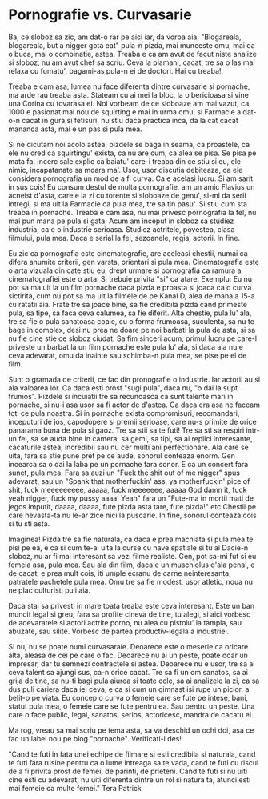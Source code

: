 # Pornografie vs. Curvasarie

Ba, ce sloboz sa zic, am dat-o rar pe aici iar, da vorba aia: "Blogareala, blogareala, but a nigger gota eat" pula-n pizda, mai munceste omu, mai da o buca, mai o combinatie, astea. Treaba e ca am avut de facut niste analize si sloboz, nu am avut chef sa scriu. Ceva la plamani, cacat, tre sa o las mai relaxa cu fumatu', bagami-as pula-n ei de doctori. Hai cu treaba!

Treaba e cam asa, lumea nu face diferenta dintre curvasarie si pornache, ma arde rau treaba asta. Stateam cu ai mei la bloc, la o bericioasa si vine una Corina cu tovarasa ei. Noi vorbeam de ce sloboaze am mai vazut, ca 1000 e pasionat mai nou de squirting e mai in urma omu, si Farmacie a dat-o-n cacat in gura si fetisuri, nu stiu daca practica inca, da la cat cacat mananca asta, mai e un pas si pula mea.

Si ne dicutam noi acolo astea, pizdele se baga in seama, ca proastele, ca ele nu cred ca squirtingu' exista, ca nu are cum, ca alea se pisa. Se pisa pe mata fa. Incerc sale explic ca baiatu' care-i treaba din ce stiu si eu, ele nimic, incapatanate sa moara ma'. Usor, usor discutia debiteaza, ca ele considera pornografia un mod de a fi curva. Ca e acelasi lucru. Si am sarit in sus cois! Eu consum destul de multa pornografie, am un amic Flavius un acneist d'asta, care e la zi cu torente si sloboaze de genu', si-mi da serii intregi, si ma uit la Farmacie ca pula mea, tre sa tin pasu'. Si stiu cum sta treaba in pornache. Treaba e cam asa, nu mai privesc pornografia la fel, nu mai pun mana pe pula si gata. Acum am inceput in sloboz sa studiez industria, ca e o industrie serioasa. Studiez actritele, povestea, clasa filmului, pula mea. Daca e serial la fel, sezoanele, regia, actorii. In fine.

Eu zic ca pornografia este cinematografie, are aceleasi chestii, numai ca difera anumite criterii, gen varsta, orientari si pula mea. Cinematografia este o arta vizuala din cate stiu eu, drept urmare si pornografia ca ramura a cinematografiei este o arta. Si trebuie privita "si" ca atare. Exemplu: Eu nu pot sa ma uit la un film pornache daca pizda e proasta si joaca ca o curva sictirita, cum nu pot sa ma uit la filmele de pe Kanal D, alea de mana a 15-a cu ratatii aia. Frate tre sa joace bine, sa fie credibila pizda cand primeste pula, sa tipe, sa faca ceva calumea, sa fie diferit. Alta chestie, pula lu' ala, tre sa fie o pula sanatoasa coaie, cu o forma frumoasa, suculenta, sa nu te bage in complex, desi nu prea ne doare pe noi barbati la pula de asta, si sa nu fie cine stie ce sloboz ciudat. Sa fim sinceri acum, primul lucru pe care-l priveste un barbat la un film pornache este pula lu' ala, si daca aia nu e ceva adevarat, omu da inainte sau schimba-n pula mea, se pise pe el de film.

Sunt o gramada de criterii, ce fac din pronografie o industrie. Iar actorii au si aia valoarea lor. Ca daca esti prost "sugi pula", daca nu, "o dai la supt frumos". Pizdele si incuiatii tre sa recunoasca ca sunt talente mari in pornache, si nu-i asa usor sa fi actor de d'astea. Ca daca era asa ne faceam toti ce pula noastra. Si in pornache exista compromisuri, recomandari, inceputuri de jos, capodopere si premii serioase, care nu-s primite de orice panarama buna de pula si gaoz. Tre sa stii sa te futi! Tre sa sti sa respiri intr-un fel, sa se auda bine in camera, sa gemi, sa tipi, sa ai replici interesante, cacaturile astea, incredibil sau nu cer multi ani perfectionare. Ala care se uita, fara sa stie pune pret pe ce aude, sonorul conteaza enorm. Gen incearca sa o dai la laba pe un pornache fara sonor. E ca un concert fara sunet, pula mea. Fara sa auzi un "Fuck the shit out of me nigger" spus adevarat, sau un "Spank that motherfuckin' ass, ya motherfuckin' pice of shit, fuck meeeeeeeee, aaaaa, fuck meeeeeee, aaaaa God damn it, fuck yeah nigger, fuck my pussy aaaa! Yeah" fara un "Fute-ma in mortii mati de jegos imputit, daaaa, daaaa, fute pizda asta tare, fute pizda!" etc Chestii pe care nevasta-ta nu le-ar zice nici la puscarie. In fine, sonorul conteaza cois si tu sti asta.

Imaginea! Pizda tre sa fie naturala, ca daca e prea machiata si pula mea te pisi pe ea, e ca si cum te-ai uita la curse cu nave spatiale si tu ai Dacie-n sloboz, nu ar fi mai interesant sa vezi filme realiste. Gen, pot sa-mi fut si eu femeia asa, pula mea. Sau ala din film, daca e un muschiolus d'ala penal, e de cacat, e prea mult cois, iti umple ecranu de carne neinteresanta, patratele pachetele pula mea. Omu tre sa fie modest, usor atletic, noua nu ne plac culturisti puli aia.

Daca stai sa privesti in mare toata treaba este ceva interesant. Este un ban muncit legal si greu, fara sa profite cineva de tine, tu alegi, si aici vorbesc de adevaratele si actori actrite porno, nu alea cu pistolu' la tampla, sau abuzate, sau silite. Vorbesc de partea productiv-legala a industriei.

Si nu, nu se poate numi curvasaraie. Deoarece este o meserie ca oricare alta, aleasa de cei pe care o fac. Deoarece nu ai un peste, poate doar un impresar, dar tu semnezi contractele si astea. Deoarece nu e usor, tre sa ai ceva talent sa ajungi sus, ca-n orice cacat. Tre sa fi un om sanatos, sa ai grija de tine, sa nu-ti bagi pula aiurea si toate cele, sa ai analizele la zi, ca sa dus puli cariera daca iei ceva, e ca si cum un gimnast isi rupe un picior, a belit-o pe viata. Eu concep o curva o femeie care se fute pe intese, bani, statut pula mea, o femeie care se fute pentru ea. Sau pentru un peste. Una care o face public, legal, sanatos, serios, actoricesc, mandra de cacatu ei.

Ma rog, vreau sa mai scriu pe tema asta, sa va deschid un ochi doi, asa ce fac un label nou pe blog "pornache". Verificati-l des!

"Cand te futi in fata unei echipe de filmare si esti credibila si naturala, cand te futi fara rusine pentru ca o lume intreaga sa te vada, cand te futi cu riscul de a fi privita prost de femei, de parinti, de prieteni. Cand te futi si nu uiti cine esti cu adevarat, nu uiti diferenta dintre un rol si natura ta, atunci esti mai femeie ca multe femei." Tera Patrick
